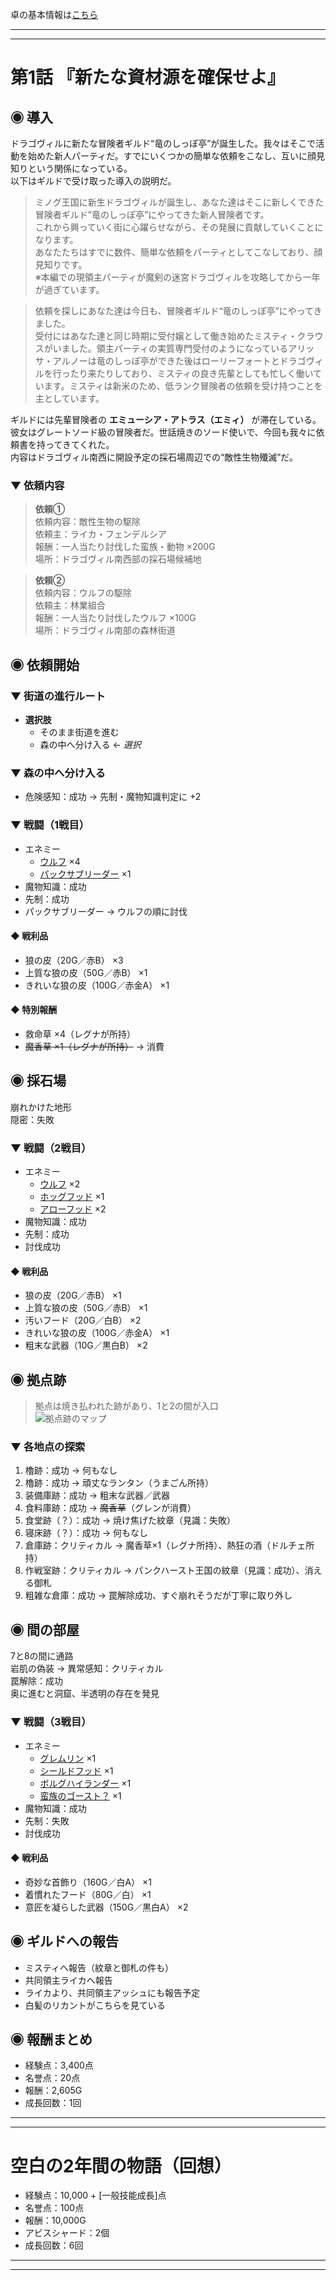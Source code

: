 卓の基本情報は[こちら](/HinaDoraSS/info.md)

---
---

# 第1話 『新たな資材源を確保せよ』

## ◉ 導入

ドラゴヴィルに新たな冒険者ギルド“竜のしっぽ亭”が誕生した。我々はそこで活動を始めた新人パーティだ。すでにいくつかの簡単な依頼をこなし、互いに顔見知りという関係になっている。<br>
以下はギルドで受け取った導入の説明だ。

> ミノグ王国に新生ドラゴヴィルが誕生し、あなた達はそこに新しくできた冒険者ギルド”竜のしっぽ亭”にやってきた新人冒険者です。<br>
> これから興っていく街に心躍らせながら、その発展に貢献していくことになります。<br>
> あなたたちはすでに数件、簡単な依頼をパーティとしてこなしており、顔見知りです。<br>
> ※本編での現領主パーティが魔剣の迷宮ドラゴヴィルを攻略してから一年が過ぎています。

> 依頼を探しにあなた達は今日も、冒険者ギルド“竜のしっぽ亭”にやってきました。<br>
> 受付にはあなた達と同じ時期に受付嬢として働き始めたミスティ・クラウスがいました。領主パーティの実質専門受付のようになっているアリッサ・アルノーは竜のしっぽ亭ができた後はローリーフォートとドラゴヴィルを行ったり来たりしており、ミスティの良き先輩としても忙しく働いています。ミスティは新米のため、低ランク冒険者の依頼を受け持つことを主としています。

ギルドには先輩冒険者の **エミューシア・アトラス（エミィ）** が滞在している。<br>
彼女はグレートソード級の冒険者だ。世話焼きのソード使いで、今回も我々に依頼書を持ってきてくれた。<br>
内容はドラゴヴィル南西に開設予定の採石場周辺での“敵性生物殲滅”だ。



### ▼ 依頼内容

> **依頼①**<br>
> 依頼内容：敵性生物の駆除<br>
> 依頼主：ライカ・フェンデルシア<br>
> 報酬：一人当たり討伐した蛮族・動物 ×200G<br>
> 場所：ドラゴヴィル南西部の採石場候補地

> **依頼②**<br>
> 依頼内容：ウルフの駆除<br>
> 依頼主：林業組合<br>
> 報酬：一人当たり討伐したウルフ ×100G<br>
> 場所：ドラゴヴィル南部の森林街道



## ◉ 依頼開始

### ▼ 街道の進行ルート

- **選択肢**<br>
  - そのまま街道を進む<br>
  - 森の中へ分け入る ← *選択*

### ▼ 森の中へ分け入る

- 危険感知：成功 → 先制・魔物知識判定に +2



### ▼ 戦闘（1戦目）

- エネミー
  - [ウルフ](https://yutorize.2-d.jp/ytsheet/sw2.5/?id=xvvvDZ) ×4<br>
  - [パックサブリーダー](https://yutorize.2-d.jp/ytsheet/sw2.5/?id=skRkNd) ×1<br>
- 魔物知識：成功<br>
- 先制：成功<br>
- パックサブリーダー → ウルフの順に討伐

#### ◆ 戦利品

- 狼の皮（20G／赤B） ×3<br>
- 上質な狼の皮（50G／赤B） ×1<br>
- きれいな狼の皮（100G／赤金A） ×1

#### ◆ 特別報酬

- 救命草 ×4（レグナが所持）<br>
- ~~魔香草 ×1（レグナが所持）~~ → 消費



## ◉ 採石場

崩れかけた地形<br>
隠密：失敗

### ▼ 戦闘（2戦目）

- エネミー
  - [ウルフ](https://yutorize.2-d.jp/ytsheet/sw2.5/?id=xvvvDZ) ×2<br>
  - [ホッグフッド](https://yutorize.2-d.jp/ytsheet/sw2.5/?id=DDMI4l) ×1<br>
  - [アローフッド](https://yutorize.2-d.jp/ytsheet/sw2.5/?id=LRMqRV) ×2<br>
- 魔物知識：成功<br>
- 先制：成功<br>
- 討伐成功

#### ◆ 戦利品

- 狼の皮（20G／赤B） ×1<br>
- 上質な狼の皮（50G／赤B） ×1<br>
- 汚いフード（20G／白B） ×2<br>
- きれいな狼の皮（100G／赤金A） ×1<br>
- 粗末な武器（10G／黒白B） ×2



## ◉ 拠点跡

> 拠点は焼き払われた跡があり、1と2の間が入口<br>
> ![拠点跡のマップ](/HinaDoraSS/img/mapKyotenAto.png "拠点跡")

### ▼ 各地点の探索

1. 櫓跡：成功 → 何もなし<br>
2. 櫓跡：成功 → 頑丈なランタン（うまごん所持）<br>
3. 装備庫跡：成功 → 粗末な武器／武器<br>
4. 食料庫跡：成功 → ~~魔香草~~（グレンが消費）<br>
5. 食堂跡（？）：成功 → 焼け焦げた紋章（見識：失敗）<br>
6. 寝床跡（？）：成功 → 何もなし<br>
7. 倉庫跡：クリティカル → 魔香草×1（レグナ所持）、熱狂の酒（ドルチェ所持）<br>
8. 作戦室跡：クリティカル → パンクハースト王国の紋章（見識：成功）、消える御札<br>
9. 粗雑な倉庫：成功 → 罠解除成功、すぐ崩れそうだが丁寧に取り外し



## ◉ 間の部屋

7と8の間に通路<br>
岩肌の偽装 → 異常感知：クリティカル<br>
罠解除：成功<br>
奥に進むと洞窟、半透明の存在を発見

### ▼ 戦闘（3戦目）

- エネミー
  - [グレムリン](https://yutorize.2-d.jp/ytsheet/sw2.5/?id=QxnL8Y) ×1<br>
  - [シールドフッド](https://yutorize.2-d.jp/ytsheet/sw2.5/?id=ONrFkv) ×1<br>
  - [ボルグハイランダー](https://yutorize.2-d.jp/ytsheet/sw2.5/?id=6Zx0LI) ×1<br>
  - [蛮族のゴースト？](https://yutorize.2-d.jp/ytsheet/sw2.5/?id=tJaz2n) ×1<br>
- 魔物知識：成功<br>
- 先制：失敗<br>
- 討伐成功

#### ◆ 戦利品

- 奇妙な首飾り（160G／白A） ×1<br>
- 着慣れたフード（80G／白） ×1<br>
- 意匠を凝らした武器（150G／黒白A） ×2



## ◉ ギルドへの報告

- ミスティへ報告（紋章と御札の件も）<br>
- 共同領主ライカへ報告<br>
- ライカより、共同領主アッシュにも報告予定<br>
- 白髪のリカントがこちらを見ている



## ◉ 報酬まとめ

- 経験点：3,400点<br>
- 名誉点：20点<br>
- 報酬：2,605G<br>
- 成長回数：1回

---
---

# 空白の2年間の物語（回想）

- 経験点：10,000 + [一般技能成長]点<br>
- 名誉点：100点<br>
- 報酬：10,000G<br>
- アビスシャード：2個<br>
- 成長回数：6回

---
---
